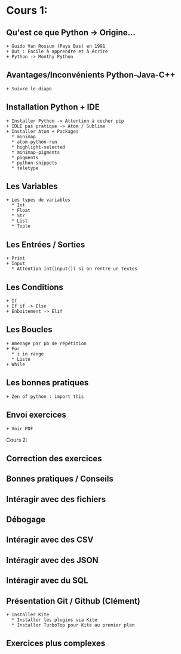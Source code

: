 # Cours 1:
## Qu'est ce que Python -> Origine...
    + Guido Van Rossum (Pays Bas) en 1991
    + But : Facile à apprendre et à écrire
    + Python -> Monthy Python

## Avantages/Inconvénients Python-Java-C++
    + Suivre le diapo

## Installation Python + IDE
    + Installer Python -> Attention à cocher pip
    + IDLE pas pratique -> Atom / Sublime
    + Installer Atom + Packages
      * minimap
      * atom-python-run
      * highlight-selected
      * minimap-pigments
      * pigments
      * python-snippets
      * teletype

## Les Variables
    + Les types de variables
      * Int
      * Float
      * Str
      * List
      * Tuple

## Les Entrées / Sorties
    + Print
    + Input
      * Attention int(input()) si on rentre un textes

## Les Conditions
    + If
    + If if -> Else
    + Enboitement -> Elif

## Les Boucles
    + Amenage par pb de répétition
    + For
      * i in range
      * Liste
    + While


## Les bonnes pratiques
    + Zen of python : import this

## Envoi exercices
    + Voir PDF

Cours 2:
## Correction des exercices
## Bonnes pratiques / Conseils
## Intéragir avec des fichiers
## Débogage
## Intéragir avec des CSV
## Intéragir avec des JSON
## Intéragir avec du SQL
## Présentation Git / Github (Clément)

    + Installer Kite
      * Installer les plugins via Kite
      * Installer TurboTop pour Kite au premier plan
## Exercices plus complexes
